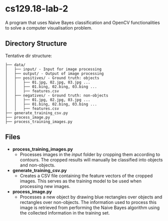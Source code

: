 # cs129.18-lab-2
A program that uses Naive Bayes classification and OpenCV functionalities to solve a computer visualisation problem.

## Directory Structure
Tentative dir structure:
```
├── data/
│   ├── input/ - Input for image processing
│   ├── output/ - Output of image processing
│   ├── positives/ - Ground truth: objects
│   │   ├── 01.jpg, 02.jpg, 03.jpg ...
│   │   ├── 01.bing, 02.bing, 03.bing ...
│   │   ├── features.csv
│   ├── negatives/ - Ground truth: non-objects
│   │   ├── 01.jpg, 02.jpg, 03.jpg ...
│   │   ├── 01.bing, 02.bing, 03.bing ...
│   │   ├── features.csv
├── generate_training_csv.py
├── process_image.py
├── process_training_images.py
```

## Files
* **process_training_images.py**
  * Processes images in the *input* folder by cropping them according to contours. The cropped results will manually be classified into objects and non-objects.
* **generate_training_csv.py**
  * Creates a CSV file containing the feature vectors of the cropped images. This serves as the training model to be used when processing new images.
* **process_image.py**
  * Processes a new object by drawing blue rectangles over objects and rectangles over non-objects. The information used to process this image is retrieved from performing the Naive Bayes algorithm using the collected information in the training set.